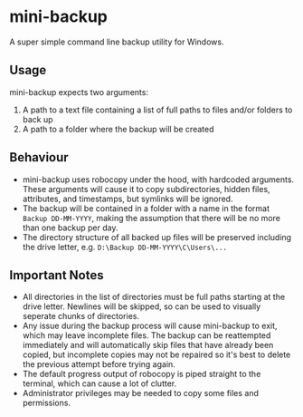 # mini-backup

A super simple command line backup utility for Windows.

## Usage

mini-backup expects two arguments:

1. A path to a text file containing a list of full paths to files and/or folders to back up
2. A path to a folder where the backup will be created

## Behaviour

- mini-backup uses robocopy under the hood, with hardcoded arguments. These arguments will cause it to copy subdirectories, hidden files, attributes, and timestamps, but symlinks will be ignored.
- The backup will be contained in a folder with a name in the format `Backup DD-MM-YYYY`, making the assumption that there will be no more than one backup per day.
- The directory structure of all backed up files will be preserved including the drive letter, e.g. `D:\Backup DD-MM-YYYY\C\Users\...`

## Important Notes

- All directories in the list of directories must be full paths starting at the drive letter. Newlines will be skipped, so can be used to visually seperate chunks of directories.
- Any issue during the backup process will cause mini-backup to exit, which may leave incomplete files. The backup can be reattempted immediately and will automatically skip files that have already been copied, but incomplete copies may not be repaired so it's best to delete the previous attempt before trying again.
- The default progress output of robocopy is piped straight to the terminal, which can cause a lot of clutter.
- Administrator privileges may be needed to copy some files and permissions.
